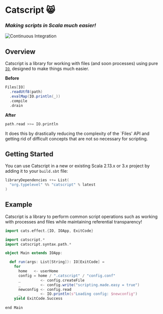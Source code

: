 # Catscript 😸
### _Making scripts in Scala much easier!_
![Continuous Integration](https://github.com/typelevel/catscript/workflows/Continuous%20Integration/badge.svg)

## Overview 
Catscript is a library for working with files (and soon processes) using pure [`IO`](https://typelevel.org/cats-effect/docs/getting-started), designed to make things much easier. 

**Before**
```scala 3
Files[IO]
  .readUtf8(path)
  .evalMap(IO.println(_))
  .compile
  .drain
```

**After**
``` scala 3
path.read >>= IO.println 
```

It does this by drastically reducing the complexity of the `Files' API and getting rid of difficult concepts that are not so necessary for scripting.

## Getting Started

You can use Catscript in a new or existing Scala 2.13.x or 3.x project by adding it to your `build.sbt` file:

```scala
libraryDependencies ++= List(
  "org.typelevel" %% "catscript" % latest
)
```

## Example
Catscript is a library to perform common script operations such as working with processes and files while maintaining referential transparency! 

```scala 3 mdoc:reset
import cats.effect.{IO, IOApp, ExitCode}

import catscript.*
import catscript.syntax.path.*

object Main extends IOApp: 

  def run(args: List[String]): IO[ExitCode] = 
    for
      home   <- userHome
      config = home / ".catscript" / "config.conf"
      _         <- config.createFile
      _         <- config.write("scripting.made.easy = true")
      newconfig <- config.read
      _         <- IO.println(s"Loading config: $newconfig")
    yield ExitCode.Success
    
end Main
```
